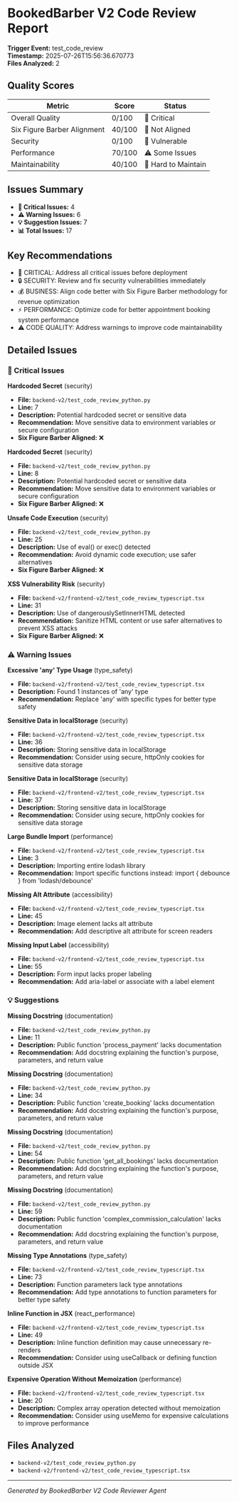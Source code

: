 # BookedBarber V2 Code Review Report

**Trigger Event:** test_code_review  
**Timestamp:** 2025-07-26T15:56:36.670773  
**Files Analyzed:** 2

## Quality Scores

| Metric | Score | Status |
|--------|-------|--------|
| Overall Quality | 0/100 | 🚨 Critical |
| Six Figure Barber Alignment | 40/100 | 🚨 Not Aligned |
| Security | 0/100 | 🚨 Vulnerable |
| Performance | 70/100 | ⚠️ Some Issues |
| Maintainability | 40/100 | 🚨 Hard to Maintain |

## Issues Summary

- **🚨 Critical Issues:** 4
- **⚠️ Warning Issues:** 6
- **💡 Suggestion Issues:** 7
- **📊 Total Issues:** 17

## Key Recommendations

- 🚨 CRITICAL: Address all critical issues before deployment
- 🔒 SECURITY: Review and fix security vulnerabilities immediately
- 💰 BUSINESS: Align code better with Six Figure Barber methodology for revenue optimization
- ⚡ PERFORMANCE: Optimize code for better appointment booking system performance
- ⚠️ CODE QUALITY: Address warnings to improve code maintainability

## Detailed Issues

### 🚨 Critical Issues

**Hardcoded Secret** (security)
- **File:** `backend-v2/test_code_review_python.py`
- **Line:** 7
- **Description:** Potential hardcoded secret or sensitive data
- **Recommendation:** Move sensitive data to environment variables or secure configuration
- **Six Figure Barber Aligned:** ❌

**Hardcoded Secret** (security)
- **File:** `backend-v2/test_code_review_python.py`
- **Line:** 8
- **Description:** Potential hardcoded secret or sensitive data
- **Recommendation:** Move sensitive data to environment variables or secure configuration
- **Six Figure Barber Aligned:** ❌

**Unsafe Code Execution** (security)
- **File:** `backend-v2/test_code_review_python.py`
- **Line:** 25
- **Description:** Use of eval() or exec() detected
- **Recommendation:** Avoid dynamic code execution; use safer alternatives
- **Six Figure Barber Aligned:** ❌

**XSS Vulnerability Risk** (security)
- **File:** `backend-v2/frontend-v2/test_code_review_typescript.tsx`
- **Line:** 31
- **Description:** Use of dangerouslySetInnerHTML detected
- **Recommendation:** Sanitize HTML content or use safer alternatives to prevent XSS attacks
- **Six Figure Barber Aligned:** ❌

### ⚠️ Warning Issues

**Excessive 'any' Type Usage** (type_safety)
- **File:** `backend-v2/frontend-v2/test_code_review_typescript.tsx`
- **Description:** Found 1 instances of 'any' type
- **Recommendation:** Replace 'any' with specific types for better type safety

**Sensitive Data in localStorage** (security)
- **File:** `backend-v2/frontend-v2/test_code_review_typescript.tsx`
- **Line:** 36
- **Description:** Storing sensitive data in localStorage
- **Recommendation:** Consider using secure, httpOnly cookies for sensitive data storage

**Sensitive Data in localStorage** (security)
- **File:** `backend-v2/frontend-v2/test_code_review_typescript.tsx`
- **Line:** 37
- **Description:** Storing sensitive data in localStorage
- **Recommendation:** Consider using secure, httpOnly cookies for sensitive data storage

**Large Bundle Import** (performance)
- **File:** `backend-v2/frontend-v2/test_code_review_typescript.tsx`
- **Line:** 3
- **Description:** Importing entire lodash library
- **Recommendation:** Import specific functions instead: import { debounce } from 'lodash/debounce'

**Missing Alt Attribute** (accessibility)
- **File:** `backend-v2/frontend-v2/test_code_review_typescript.tsx`
- **Line:** 45
- **Description:** Image element lacks alt attribute
- **Recommendation:** Add descriptive alt attribute for screen readers

**Missing Input Label** (accessibility)
- **File:** `backend-v2/frontend-v2/test_code_review_typescript.tsx`
- **Line:** 55
- **Description:** Form input lacks proper labeling
- **Recommendation:** Add aria-label or associate with a label element

### 💡 Suggestions

**Missing Docstring** (documentation)
- **File:** `backend-v2/test_code_review_python.py`
- **Line:** 11
- **Description:** Public function 'process_payment' lacks documentation
- **Recommendation:** Add docstring explaining the function's purpose, parameters, and return value

**Missing Docstring** (documentation)
- **File:** `backend-v2/test_code_review_python.py`
- **Line:** 34
- **Description:** Public function 'create_booking' lacks documentation
- **Recommendation:** Add docstring explaining the function's purpose, parameters, and return value

**Missing Docstring** (documentation)
- **File:** `backend-v2/test_code_review_python.py`
- **Line:** 54
- **Description:** Public function 'get_all_bookings' lacks documentation
- **Recommendation:** Add docstring explaining the function's purpose, parameters, and return value

**Missing Docstring** (documentation)
- **File:** `backend-v2/test_code_review_python.py`
- **Line:** 59
- **Description:** Public function 'complex_commission_calculation' lacks documentation
- **Recommendation:** Add docstring explaining the function's purpose, parameters, and return value

**Missing Type Annotations** (type_safety)
- **File:** `backend-v2/frontend-v2/test_code_review_typescript.tsx`
- **Line:** 73
- **Description:** Function parameters lack type annotations
- **Recommendation:** Add type annotations to function parameters for better type safety

**Inline Function in JSX** (react_performance)
- **File:** `backend-v2/frontend-v2/test_code_review_typescript.tsx`
- **Line:** 49
- **Description:** Inline function definition may cause unnecessary re-renders
- **Recommendation:** Consider using useCallback or defining function outside JSX

**Expensive Operation Without Memoization** (performance)
- **File:** `backend-v2/frontend-v2/test_code_review_typescript.tsx`
- **Line:** 20
- **Description:** Complex array operation detected without memoization
- **Recommendation:** Consider using useMemo for expensive calculations to improve performance


## Files Analyzed

- `backend-v2/test_code_review_python.py`
- `backend-v2/frontend-v2/test_code_review_typescript.tsx`

---
*Generated by BookedBarber V2 Code Reviewer Agent*
